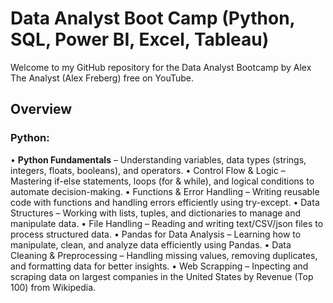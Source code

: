 # Data Analyst Boot Camp (Python, SQL, Power BI, Excel, Tableau)

Welcome to my GitHub repository for the Data Analyst Bootcamp by Alex The Analyst (Alex Freberg) free on YouTube.

## Overview

### Python:
• **Python Fundamentals** – Understanding variables, data types (strings, integers, floats, booleans), and operators.
• Control Flow & Logic – Mastering if-else statements, loops (for & while), and logical conditions to automate decision-making.
• Functions & Error Handling – Writing reusable code with functions and handling errors efficiently using try-except.
• Data Structures – Working with lists, tuples, and dictionaries to manage and manipulate data.
• File Handling – Reading and writing text/CSV/json files to process structured data.
• Pandas for Data Analysis – Learning how to manipulate, clean, and analyze data efficiently using Pandas.
• Data Cleaning & Preprocessing – Handling missing values, removing duplicates, and formatting data for better insights.
• Web Scrapping – Inpecting and scraping data on largest companies in the United States by Revenue (Top 100) from Wikipedia.



